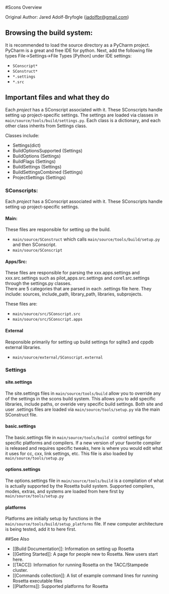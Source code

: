 #Scons Overview

Original Author: Jared Adolf-Bryfogle (jadolfbr@gmail.com)

## Browsing the build system:
It is recommended to load the source directory as a PyCharm project.  PyCharm is a great and free IDE for python.  Next, add the following file types File->Settings->File Types [Python] under IDE settings:
* <code>SConscript*</code>
* <code>SConstruct*</code>
* <code>*.settings</code>
* <code>*.src</code>

## Important files and what they do
Each _project_ has a SConscript associated with it. These SConscripts handle setting up project-specific settings. The settings are loaded via classes in <code>main/source/tools/build/settings.py</code>. Each class is a dictionary, and each other class inherits from Settings class. 

Classes include:
* Settings(dict)
* BuildOptionsSupported (Settings)
* BuildOptions (Settings)
* BuildFlags (Settings)
* BuildSettings (Settings)
* BuildSettingsCombined (Settings)
* ProjectSettings (Settings)

### SConscripts:
Each _project_ has a SConscript associated with it. These SConscripts handle setting up project-specific settings. 

#### Main:
These files are responsible for setting up the build. 

* <code>main/source/SConstruct</code> which calls <code>main/source/tools/build/setup.py</code> and then SConscript.  
* <code>main/source/SConscript</code>


#### Apps/Src:
These files are responsible for parsing the xxx.apps.settings and xxx.src.settings such as pilot_apps.src.settings and core1.src.settings through the settings.py classes.  
There are 5 categories that are parsed in each .settings file here.  They include: sources, include_path, library_path, libraries, subprojects.

These files are:
* <code>main/source/src/SConscript.src</code>
* <code>main/source/src/SConscript.apps</code>

#### External
Responsible primarily for setting up build settings for sqlite3 and cppdb external libraries.
* <code>main/source/external/SConscript.external</code>

### Settings

#### site.settings
The site.settings files in <code>main/source/tools/build</code> allow you to override any of the settings in the scons build system.  This allows you to add specific libraries, include paths, or overide very specific build settings. Both site and user .settings files are loaded via <code>main/source/tools/setup.py</code> via the main SConstruct file.  

#### basic.settings
The basic.settings file in <code>main/source/tools/build </code> control settings for specific platforms and compilers.  If a new version of your favorite compiler is released and requires specific tweaks, here is where you would edit what it uses for cc, cxx, link settings, etc.  This file is also loaded by <code>main/source/tools/setup.py</code>

#### options.settings
The options.settings file in <code>main/source/tools/build</code> is a compilation of what is actually supported by the Rosetta build system.  Supported compilers, modes, extras, and systems are loaded from here first by <code>main/source/tools/setup.py</code>

#### platforms
Platforms are initially setup by functions in the <code>main/source/tools/build/setup_platforms</code> file.  If new computer architecture is being tested, add it to here first.  

##See Also

* [[Build Documentation]]: Information on setting up Rosetta
* [[Getting Started]]: A page for people new to Rosetta. New users start here.
* [[TACC]]: Information for running Rosetta on the TACC/Stampede cluster.
* [[Commands collection]]: A list of example command lines for running Rosetta executable files
* [[Platforms]]: Supported platforms for Rosetta